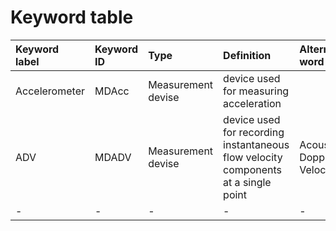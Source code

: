# Keyword table

| Keyword label | Keyword ID | Type | Definition  | Alternative word |
|:--------------|:-----------|:-----|:------------|:-----------------|
| Accelerometer | MDAcc | Measurement devise | device used for measuring acceleration | |
| ADV | MDADV | Measurement devise | device used for recording instantaneous flow velocity components at a single point | Acoustic Doppler Velocimeter|
|-|-|-|-|-|



